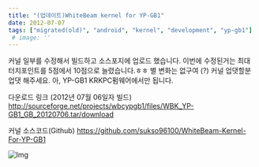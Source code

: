 ```yaml
---
title: "(업데이트)WhiteBeam kernel for YP-GB1"
date: 2012-07-07
tags: ["migrated(old)", "android", "kernel", "development", "yp-gb1"]
 # image: ''
---
```


 커널 일부를 수정해서 빌드하고 소스포지에 업로드 했습니다.
이번에 수정된거는 최대 터치포인트를 5점에서 10점으로 늘렸습니다.ㅎㅎ
별 변화는 없구여 (?) 커널 업댓할분 업댓 해주세요.
아, YP-GB1 KRKPC펌웨어에서만 됩니다.

다운로드 링크 (2012년 07월 06일자 빌드)
http://sourceforge.net/projects/wbcypgb1/files/WBK_YP-GB1_GB_20120706.tar/download

커널 소스코드(Github)
https://github.com/sukso96100/WhiteBeam-Kernel-For-YP-GB1 

![Img](https://sukso96100.github.io/blogimgs/SC20120707-133022.png)

